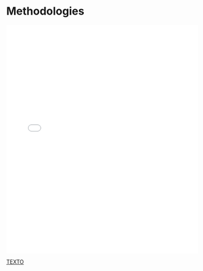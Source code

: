 # Methodologies

<MDXLayout>
  <embed src="/assets/files/02-Methodologies-764235f106465d9dec9890647b0d2747.pdf" type="application/pdf" width="100%" height="600px" />
</MDXLayout>

[TEXTO](../../../static/PDFs/DP/02-Methodologies.pdf)